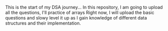 This is the start of my DSA journey...
In this repository, I am going to upload all the questions, I'll practice of arrays
Right now, I will upload the basic questions and slowy level it up as I gain knowledge of different data structures and their implementation.
